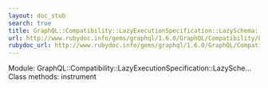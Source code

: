 ```yaml
---
layout: doc_stub
search: true
title: GraphQL::Compatibility::LazyExecutionSpecification::LazySchema::LazyInstrumentation
url: http://www.rubydoc.info/gems/graphql/1.6.0/GraphQL/Compatibility/LazyExecutionSpecification/LazySchema/LazyInstrumentation
rubydoc_url: http://www.rubydoc.info/gems/graphql/1.6.0/GraphQL/Compatibility/LazyExecutionSpecification/LazySchema/LazyInstrumentation
---
```


Module: GraphQL::Compatibility::LazyExecutionSpecification::LazySche...
Class methods:
instrument

